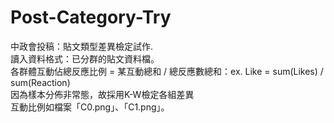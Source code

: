 # Post-Category-Try
中政會投稿：貼文類型差異檢定試作.  
讀入資料格式：已分群的貼文資料檔。  
各群體互動佔總反應比例 = 某互動總和 / 總反應數總和：ex. Like = sum(Likes) / sum(Reaction)  
因為樣本分佈非常態，故採用K-W檢定各組差異  
互動比例如檔案「C0.png」、「C1.png」。  
